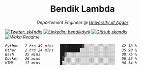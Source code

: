 <h1 align="center"> Bendik Lambda </h1>
<p align="center"><em>Departement Engineer @ <a href="http://www.uia.no">University of Agder</a></p>



[![Twitter: sk4ndix](https://img.shields.io/twitter/follow/sk4ndix?style=social)](https://twitter.com/sk4ndix)
[![Linkedin: bendikdyrli](https://img.shields.io/badge/-bendikdyrli-blue?style=flat-square&logo=Linkedin&logoColor=white&link=https://www.linkedin.com/in/bendikdyrli/)](https://www.linkedin.com/in/bendikdyrli/)
[![GitHub skandix](https://img.shields.io/github/followers/skandix?label=follow&style=social)](https://github.com/skandix)
![Waka Readme](https://github.com/skandix/skandix/workflows/Waka%20Readme/badge.svg)


<!--START_SECTION:waka-->
```text
Python   2 hrs 49 mins   ██████████▓░░░░░░░░░░░░░░   42.18 % 
Other    2 hrs 24 mins   █████████░░░░░░░░░░░░░░░░   35.90 % 
Bash     35 mins         ██▒░░░░░░░░░░░░░░░░░░░░░░   08.75 % 
Docker   26 mins         █▓░░░░░░░░░░░░░░░░░░░░░░░   06.55 % 
HTML     17 mins         █░░░░░░░░░░░░░░░░░░░░░░░░   04.34 % 
```
<!--END_SECTION:waka-->
